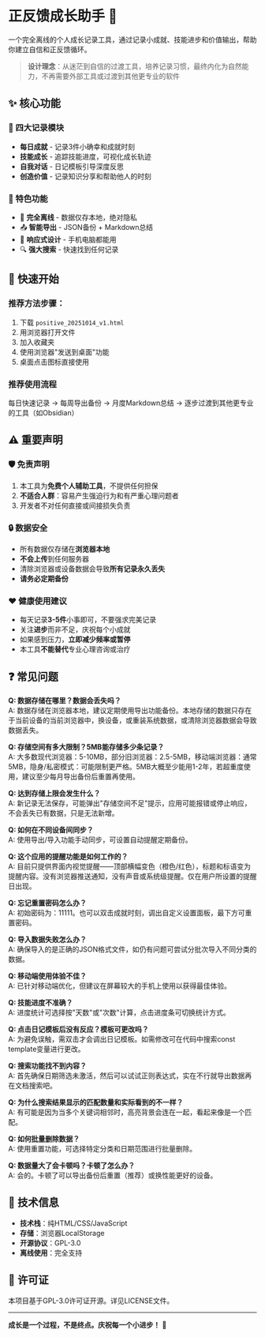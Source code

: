 # 正反馈成长助手 🌟

一个完全离线的个人成长记录工具，通过记录小成就、技能进步和价值输出，帮助你建立自信和正反馈循环。

> **设计理念**：从迷茫到自信的过渡工具，培养记录习惯，最终内化为自然能力，不再需要外部工具或过渡到其他更专业的软件


## ✨ 核心功能

### 🎯 四大记录模块
- **每日成就** - 记录3件小确幸和成就时刻
- **技能成长** - 追踪技能进度，可视化成长轨迹  
- **自我对话** - 日记模板引导深度反思
- **创造价值** - 记录知识分享和帮助他人的时刻

### 🔧 特色功能
- 📱 **完全离线** - 数据仅存本地，绝对隐私
- 📤 **智能导出** - JSON备份 + Markdown总结
- 🎨 **响应式设计** - 手机电脑都能用
- 🔍 **强大搜索** - 快速找到任何记录


## 🚀 快速开始

### 推荐方法步骤：
1. 下载 `positive_20251014_v1.html`
2. 用浏览器打开文件
3. 加入收藏夹
4. 使用浏览器"发送到桌面"功能
5. 桌面点击图标直接使用

### 推荐使用流程
每日快速记录 → 每周导出备份 → 月度Markdown总结 → 逐步过渡到其他更专业的工具（如Obsidian）


## ⚠️ 重要声明

### 🛡️ 免责声明
1. 本工具为**免费个人辅助工具**，不提供任何担保
2. **不适合人群**：容易产生强迫行为和有严重心理问题者
3. 开发者不对任何直接或间接损失负责

### 🔒 数据安全
- 所有数据仅存储在**浏览器本地**
- **不会上传**到任何服务器
- 清除浏览器或设备数据会导致**所有记录永久丢失**
- **请务必定期备份**

### ❤️ 健康使用建议
- 每天记录**3-5件**小事即可，不要强求完美记录
- 关注**进步**而非不足，庆祝每个小成就
- 如果感到压力，**立即减少频率或暂停**
- 本工具**不能替代**专业心理咨询或治疗


## ❓ 常见问题

**Q: 数据存储在哪里？数据会丢失吗？**  
A: 数据存储在浏览器本地，建议定期使用导出功能备份。本地存储的数据只存在于当前设备的当前浏览器中，换设备，或重装系统数据，或清除浏览器数据会导致数据丢失。

**Q: 存储空间有多大限制？5MB能存储多少条记录？**  
A: 大多数现代浏览器：5-10MB，部分旧浏览器：2.5-5MB，移动端浏览器：通常5MB，隐身/私密模式：可能限制更严格。5MB大概至少能用1-2年，若超重度使用，建议至少每月导出备份后重置再使用。

**Q: 达到存储上限会发生什么？**  
A: 新记录无法保存，可能弹出"存储空间不足"提示，应用可能报错或停止响应，不会丢失已有数据，只是无法新增。

**Q: 如何在不同设备间同步？**  
A: 使用导出/导入功能手动同步，可设置自动提醒定期备份。

**Q: 这个应用的提醒功能是如何工作的？**  
A: 目前只提供界面内视觉提醒——顶部横幅变色（橙色/红色），标题和标语变为提醒内容。没有浏览器推送通知，没有声音或系统级提醒。仅在用户所设置的提醒日出现。

**Q: 忘记重置密码怎么办？**  
A: 初始密码为：11111。也可以双击成就时刻，调出自定义设置面板，最下方可重置密码。

**Q: 导入数据失败怎么办？**  
A: 确保导入的是正确的JSON格式文件，如仍有问题可尝试分批次导入不同分类的数据。

**Q: 移动端使用体验不佳？**  
A: 已针对移动端优化，但建议在屏幕较大的手机上使用以获得最佳体验。

**Q: 技能进度不准确？**  
A: 进度统计可选择按"天数"或"次数"计算，点击进度条可切换统计方式。

**Q: 点击日记模板后没有反应？模板可更改吗？**  
A: 为避免误触，需双击才会调出日记模板。如需修改可在代码中搜索const template变量进行更改。

**Q: 搜索功能找不到内容？**  
A: 首先确保日期筛选未激活，然后可以试试正则表达式，实在不行就导出数据再在文档搜索吧。

**Q: 为什么搜索结果显示的匹配数量和实际看到的不一样？**  
A: 有可能是因为当多个关键词相邻时，高亮背景会连在一起，看起来像是一个匹配。

**Q: 如何批量删除数据？**  
A: 使用重置功能，可选择特定分类和日期范围进行批量删除。

**Q: 数据量大了会卡顿吗？卡顿了怎么办？**  
A: 会的。卡顿了可以导出备份后重置（推荐）或换性能更好的设备。


## 🔧 技术信息

- **技术栈**：纯HTML/CSS/JavaScript
- **存储**：浏览器LocalStorage
- **开源协议**：GPL-3.0
- **离线使用**：完全支持


## 📄 许可证

本项目基于GPL-3.0许可证开源。详见LICENSE文件。

---

**成长是一个过程，不是终点。庆祝每一个小进步！** 🌱
